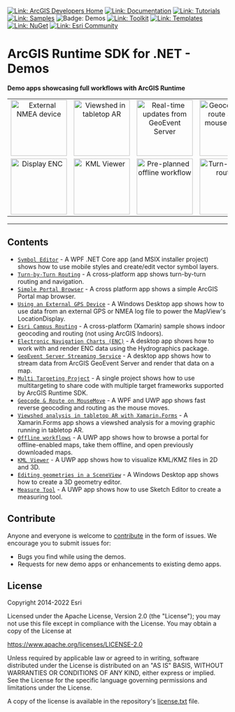 [![Link: ArcGIS Developers Home](https://img.shields.io/badge/ArcGIS%20Developers%20Home-633b9b?style=flat-square)](https://developers.arcgis.com)
[![Link: Documentation](https://img.shields.io/badge/Documentation-633b9b?style=flat-square)](https://developers.arcgis.com/net/)
[![Link: Tutorials](https://img.shields.io/badge/Tutorials-633b9b?style=flat-square)](https://developers.arcgis.com/documentation/mapping-apis-and-services/tutorials/)
[![Link: Samples](https://img.shields.io/badge/Samples-633b9b?style=flat-square)](https://developers.arcgis.com/net/wpf/sample-code/)
![Badge: Demos](https://img.shields.io/badge/Demos-black?style=flat-square)
[![Link: Toolkit](https://img.shields.io/badge/Toolkit-633b9b?style=flat-square)](https://developers.arcgis.com/net/ui-components/)
[![Link: Templates](https://img.shields.io/badge/Templates-633b9b?style=flat-square&logo=visualstudio&labelColor=gray)](https://github.com/Esri/arcgis-runtime-templates-dotnet)
[![Link: NuGet](https://img.shields.io/badge/NuGet-633b9b?style=flat-square&logo=nuget&labelColor=gray)](https://www.nuget.org/profiles/Esri_Inc)
[![Link: Esri Community](https://img.shields.io/badge/🙋-Esri%20Community-633b9b?style=flat-square)](https://community.esri.com/t5/arcgis-runtime-sdk-for-net/bd-p/arcgis-runtime-sdk-dotnet-questions)

# ArcGIS Runtime SDK for .NET - Demos

**Demo apps showcasing full workflows with ArcGIS Runtime**

<table align="center" aria-hidden="true">
<tr>
<td align="center"><img src="https://github.com/Esri/arcgis-runtime-demos-dotnet/blob/main/src/ExternalNmeaGPS/Screenshot.jpg?raw=true" title="External NMEA device" height="128" /></td>
<td align="center"><img src="https://github.com/Esri/arcgis-runtime-demos-dotnet/raw/main/src/ViewshedInTabletopAR/ar_demo.jpg" title="Viewshed in tabletop AR" height="128"/></td>
<td align="center"><img src="https://github.com/Esri/arcgis-runtime-demos-dotnet/raw/main/src/GeoEventServerSample/Screenshot_WinDesktop.gif" title="Real-time updates from GeoEvent Server" height="128" /></td>
<td align="center"><img src="https://github.com/Esri/arcgis-runtime-demos-dotnet/raw/main/src/GeocodeAndRoutingOnMouseMove/Screenshot_WinStore.png" height="128" title="Geocode and route as the mouse moves" /></td>

</tr>
<tr>
<td align="center"><img src="https://github.com/Esri/arcgis-runtime-demos-dotnet/raw/main/src/HydrographicsSample/Screenshot_WinDesktop.png" title="Display ENC" height="128" /></td>
<td align="center"><img src="https://github.com/Esri/arcgis-runtime-demos-dotnet/raw/main/src/KmlViewer/Screenshot.jpg" title="KML Viewer" height="128" /></td>
<td align="center"><img src="https://github.com/Esri/arcgis-runtime-demos-dotnet/raw/main/src/OfflineWorkflowsSample/pre_planned_screenshot.png" title="Pre-planned offline workflow" height="128" /></td>
<td align="center"><img src="https://github.com/Esri/arcgis-runtime-demos-dotnet/raw/main/src/TurnByTurn/Screenshot.png" title="Turn-by-turn routing" height="128" /></td>
</tr>
</table>

<hr />

## Contents

* [`Symbol Editor`](src/SymbolEditor) - A WPF .NET Core app (and MSIX installer project) shows how to use mobile styles and create/edit vector symbol layers.
* [`Turn-by-Turn Routing`](src/TurnByTurn) - A cross-platform app shows turn-by-turn routing and navigation.
* [`Simple Portal Browser`](src/SimplePortalBrowser) - A cross platform app shows a simple ArcGIS Portal map browser.
* [`Using an External GPS Device`](src/ExternalNmeaGPS) - A Windows Desktop app shows how to use data from an external GPS or NMEA log file to power the MapView's LocationDisplay.
* [`Esri Campus Routing`](src/CampusRouting) - A cross-platform (Xamarin) sample shows indoor geocoding and routing (not using ArcGIS Indoors).
* [`Electronic Navigation Charts (ENC)`](src/HydrographicsSample) - A desktop app shows how to work with and render ENC data using the Hydrographics package.
* [`GeoEvent Server Streaming Service`](src/GeoEventServerSample) - A desktop app shows how to stream data from ArcGIS GeoEvent Server and render that data on a map.
* [`Multi Targeting Project`](src/MultiTargeting) - A single project shows how to use multitargeting to share code with multiple target frameworks supported by ArcGIS Runtime SDK.
* [`Geocode & Route on MouseMove`](src/GeocodeAndRoutingOnMouseMove) - A WPF and UWP app shows fast reverse geocoding and routing as the mouse moves.
* [`Viewshed analysis in tabletop AR with Xamarin.Forms`](src/ViewshedInTabletopAR) - A Xamarin.Forms app shows a viewshed analysis for a moving graphic running in tabletop AR.
* [`Offline workflows`](src/OfflineWorkflowsSample) - A UWP app shows how to browse a portal for offline-enabled maps, take them offline, and open previously downloaded maps.
* [`KML Viewer`](src/KmlViewer) - A UWP app shows how to visualize KML/KMZ files in 2D and 3D.
* [`Editing geometries in a SceneView`](src/SceneViewEdit) - A Windows Desktop app shows how to create a 3D geometry editor.
* [`Measure Tool`](src/MeasureTool) - A UWP app shows how to use Sketch Editor to create a measuring tool.

## Contribute

Anyone and everyone is welcome to [contribute](CONTRIBUTING.md) in the form of issues. We encourage you to submit issues for:

* Bugs you find while using the demos.
* Requests for new demo apps or enhancements to existing demo apps.

## License

Copyright 2014-2022 Esri

Licensed under the Apache License, Version 2.0 (the "License");
you may not use this file except in compliance with the License.
You may obtain a copy of the License at

   https://www.apache.org/licenses/LICENSE-2.0

Unless required by applicable law or agreed to in writing, software
distributed under the License is distributed on an "AS IS" BASIS,
WITHOUT WARRANTIES OR CONDITIONS OF ANY KIND, either express or implied.
See the License for the specific language governing permissions and
limitations under the License.

A copy of the license is available in the repository's [license.txt](license.txt) file.
